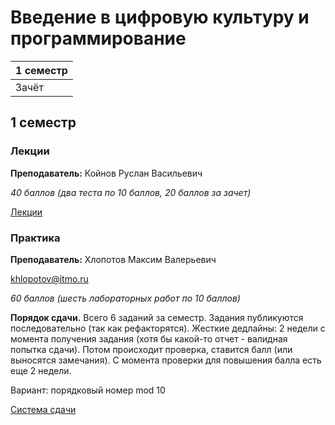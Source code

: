 # Введение в цифровую культуру и программирование

|1 семестр|
|---|
|Зачёт|

## 1 семестр
### Лекции

**Преподаватель:** Койнов Руслан Васильевич

*40 баллов (два теста по 10 баллов, 20 баллов за зачет)*

[Лекции](https://ruslankoynov.gitbook.io/workspace/)

### Практика

**Преподаватель:** Хлопотов Максим Валерьевич

khlopotov@itmo.ru

*60 баллов (шесть лабораторных работ по 10 баллов)*

**Порядок сдачи.** Всего 6 заданий за семестр. Задания публикуются последовательно (так как рефакторятся). Жесткие дедлайны: 2 недели с момента получения задания (хотя бы какой-то отчет - валидная попытка сдачи). Потом происходит проверка, ставится балл (или выносятся замечания). С момента проверки для повышения балла есть еще 2 недели.

Вариант: порядковый номер mod 10

[Система сдачи](https://piazza.com)

